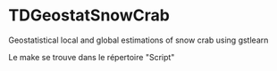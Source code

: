 # TDGeostatSnowCrab
Geostatistical local and global estimations of snow crab using gstlearn 

Le make se trouve dans le répertoire "Script"
